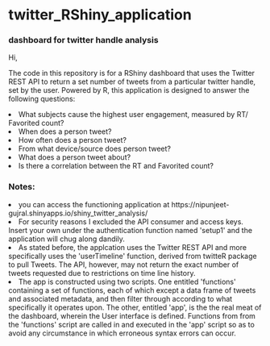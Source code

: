 
# twitter_RShiny_application
<h3>dashboard for twitter handle analysis</h3>


Hi,

The code in this repository is for a RShiny dashboard that uses the Twitter REST API to return a set number of tweets from a particular twitter handle, set by the user. Powered by R, this application is designed to answer the following questions:

  <li>What subjects cause the highest user engagement, measured by RT/ Favorited count?</li>

  <li>When does a person tweet?</li>
  
  <li>How often does a person tweet?</li>
  
  <li>From what device/source does person tweet?</li>
  
  <li>What does a person tweet about?</li>
  
  <li>Is there a correlation between the RT and Favorited count?</li>
  
  
         
<h3>Notes: </h3>

  <li>you can access the functioning application at https://nipunjeet-gujral.shinyapps.io/shiny_twitter_analysis/</li>
  
  <li>For security reasons I excluded the API consumer and access keys. Insert your own under the authentication function named 'setup1'
  and the application will chug along dandily.</li>
  
  
  
  <li>As stated before, the applcation uses the Twitter REST API and more specifically uses the 'userTimeline' function, derived from twitteR package to pull Tweets. The API, however, may not return the exact number of tweets requested due to restrictions on time line history.</li>
  
  
  
  <li>The app is constructed using two scripts. One entitled 'functions' containing a set of functions, each of which except a data frame of tweets and associated metadata, and then filter through according to what specifically it operates upon. The other, entitled 'app', is the the real meat of the dashboard, wherein the User interface is defined. Functions from from the 'functions' script are called in and executed in the 'app' script so as to avoid any circumstance in which erroneous syntax errors can occur. </li>
